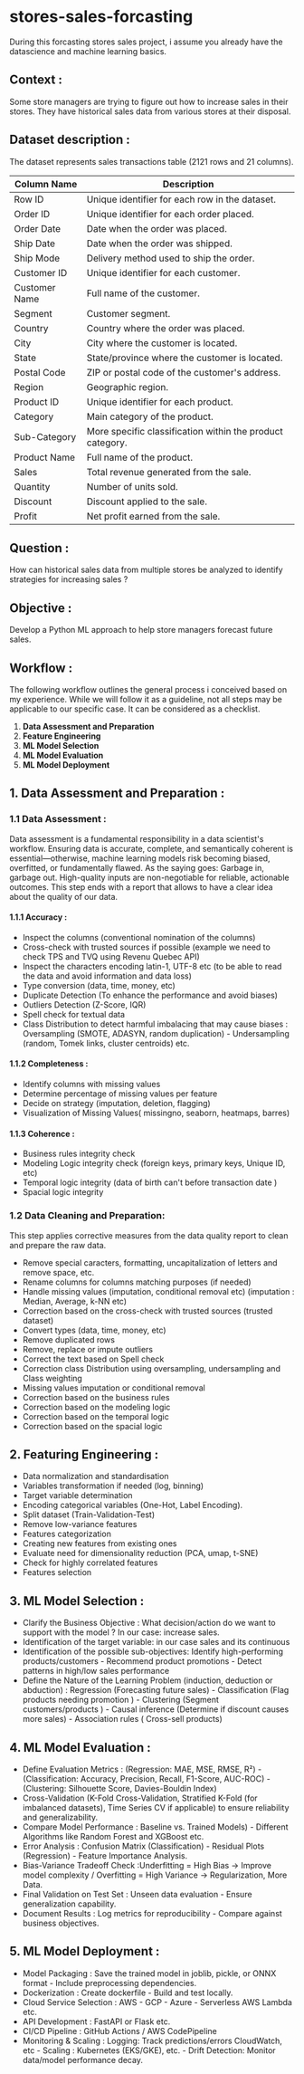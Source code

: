 # stores-sales-forcasting
During this forcasting stores sales project, i assume you already have the datascience and machine learning basics. 
## Context :
  Some store managers are trying to figure out how to increase sales in their stores. They have historical sales data from various stores at their disposal.

## Dataset description :  

The dataset represents sales transactions table (2121 rows and 21 columns).

  | Column Name     | Description |
|-----------------|-------------|
| Row ID          | Unique identifier for each row in the dataset. |
| Order ID        | Unique identifier for each order placed. |
| Order Date      | Date when the order was placed. |
| Ship Date       | Date when the order was shipped. |
| Ship Mode       | Delivery method used to ship the order. |
| Customer ID     | Unique identifier for each customer. |
| Customer Name   | Full name of the customer. |
| Segment         | Customer segment. |
| Country         | Country where the order was placed. |
| City            | City where the customer is located. |
| State           | State/province where the customer is located. |
| Postal Code     | ZIP or postal code of the customer's address. |
| Region          | Geographic region. |
| Product ID      | Unique identifier for each product. |
| Category        | Main category of the product. |
| Sub-Category    | More specific classification within the product category. |
| Product Name    | Full name of the product. |
| Sales           | Total revenue generated from the sale. |
| Quantity        | Number of units sold. |
| Discount        | Discount applied to the sale. |
| Profit          | Net profit earned from the sale. |

## Question : 
How can historical sales data from multiple stores be analyzed to identify strategies for increasing sales ?

## Objective : 
Develop a Python ML approach to help store managers forecast future sales.

## Workflow :
The following workflow outlines the general process i conceived based on my experience. While we will follow it as a guideline, not all steps may be applicable to our specific case. It can be considered as a checklist.

  1. **Data Assessment and Preparation**  
  2. **Feature Engineering**  
  3. **ML Model Selection**  
  4. **ML Model Evaluation**  
  5. **ML Model Deployment**  


## 1. Data Assessment and Preparation : 

###  1.1 Data Assessment : 

Data assessment is a fundamental responsibility in a data scientist's workflow. Ensuring data is accurate, complete, and semantically coherent is essential—otherwise, machine learning models risk becoming biased, overfitted, or fundamentally flawed. As the saying goes: Garbage in, garbage out. High-quality inputs are non-negotiable for reliable, actionable outcomes. This step ends with a report that allows to have a clear idea about the quality of our data.

####  1.1.1 Accuracy : 
-  Inspect the columns (conventional nomination of the columns)
-  Cross-check with trusted sources if possible (example we need to check TPS and TVQ using Revenu Quebec API)
-  Inspect the characters encoding latin-1, UTF-8 etc (to be able to read the data and avoid information and data loss)
-  Type conversion (data, time, money, etc)
-  Duplicate Detection (To enhance the performance and avoid biases)
-  Outliers Detection (Z-Score, IQR)
-  Spell check for textual data 
-  Class Distribution to detect harmful imbalacing that may cause biases : Oversampling (SMOTE, ADASYN, random duplication) - Undersampling (random, Tomek links, cluster centroids) etc.

####  1.1.2 Completeness :
-  Identify columns with missing values
-  Determine percentage of missing values per feature
-  Decide on strategy (imputation, deletion, flagging) 
-  Visualization of Missing Values( missingno, seaborn, heatmaps, barres)

####  1.1.3 Coherence :
- Business rules integrity check 
- Modeling Logic integrity check (foreign keys, primary keys, Unique ID, etc)
- Temporal logic integrity (data of birth can't before transaction date )
- Spacial logic integrity 

###  1.2 Data Cleaning and Preparation: 
This step applies corrective measures from the data quality report to clean and prepare the raw data.
-  Remove special caracters, formatting, uncapitalization  of letters and remove space, etc.
-  Rename columns for columns matching purposes (if needed) 
-  Handle missing values (imputation, conditional removal etc) (imputation : Median, Average, k-NN etc)
-  Correction based on the cross-check with trusted sources (trusted dataset)
-  Convert types (data, time, money, etc)
-  Remove duplicated rows
-  Remove, replace or impute outliers
-  Correct the text based on Spell check
-  Correction class Distribution using oversampling, undersampling and Class weighting
-  Missing values imputation or conditional removal
-  Correction based on the business rules 
-  Correction based on the modeling logic 
-  Correction based on the temporal logic 
-  Correction based on the spacial logic 

## 2. Featuring Engineering : 

- Data normalization and standardisation
- Variables transformation if needed (log, binning)
- Target variable determination
- Encoding categorical variables (One-Hot, Label Encoding).
- Split dataset (Train-Validation-Test)
- Remove low-variance features
- Features categorization 
- Creating new features from existing ones
- Evaluate need for dimensionality reduction (PCA, umap, t-SNE)
- Check for highly correlated features
- Features selection

## 3. ML Model Selection : 

- Clarify the Business Objective : What decision/action do we want to support with the model ? In our case: increase sales.
- Identification of the target variable: in our case sales and its continuous 
- Identification of the possible sub-objectives: Identify high-performing products/customers - Recommend product promotions - Detect patterns in high/low sales performance
- Define the Nature of the Learning Problem (induction, deduction or abduction) : Regression (Forecasting future sales) - Classification (Flag products needing promotion ) - Clustering (Segment customers/products
) - Causal inference (Determine if discount causes more sales) - Association rules (	Cross-sell products)

## 4. ML Model Evaluation :

- Define Evaluation Metrics : (Regression: MAE, MSE, RMSE, R²) - (Classification: Accuracy, Precision, Recall, F1-Score, AUC-ROC) - (Clustering: Silhouette Score, Davies-Bouldin Index)
- Cross-Validation (K-Fold Cross-Validation, Stratified K-Fold (for imbalanced datasets), Time Series CV if applicable)  to ensure reliability and generalizability.
- Compare Model Performance : Baseline vs. Trained Models)  - Different Algorithms like Random Forest and XGBoost etc.
- Error Analysis : Confusion Matrix (Classification) -  Residual Plots (Regression) - Feature Importance Analysis.
- Bias-Variance Tradeoff Check :Underfitting = High Bias → Improve model complexity / Overfitting = High Variance → Regularization, More Data.
- Final Validation on Test Set : Unseen data evaluation - Ensure generalization capability.
- Document Results : Log metrics for reproducibility - Compare against business objectives.
  
## 5. ML Model Deployment :

-  Model Packaging : Save the trained model in joblib, pickle, or ONNX format -  Include preprocessing dependencies.
-  Dockerization : Create dockerfile - Build and test locally.
-  Cloud Service Selection : AWS - GCP - Azure - Serverless AWS Lambda etc.
-  API Development : FastAPI or Flask etc.
-  CI/CD Pipeline : GitHub Actions / AWS CodePipeline
-  Monitoring & Scaling : Logging: Track predictions/errors CloudWatch, etc - Scaling : Kubernetes (EKS/GKE), etc. - Drift Detection: Monitor data/model performance decay.

